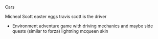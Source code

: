 Cars

Micheal Scott easter eggs 
travis scott is the driver
- Environment adventure game with driving mechanics and maybe side quests (similar to forza)
lightning mcqueen skin
 
